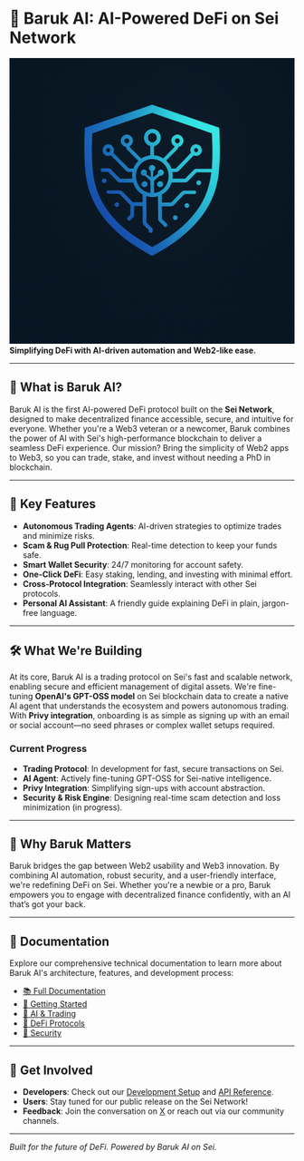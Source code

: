 # 🌌 Baruk AI: AI-Powered DeFi on Sei Network

![Baruk AI Logo](logo.png)  
**Simplifying DeFi with AI-driven automation and Web2-like ease.**

---

## 🧪 What is Baruk AI?

Baruk AI is the first AI-powered DeFi protocol built on the **Sei Network**, designed to make decentralized finance accessible, secure, and intuitive for everyone. Whether you're a Web3 veteran or a newcomer, Baruk combines the power of AI with Sei's high-performance blockchain to deliver a seamless DeFi experience. Our mission? Bring the simplicity of Web2 apps to Web3, so you can trade, stake, and invest without needing a PhD in blockchain.

---

## 🌟 Key Features

- **Autonomous Trading Agents**: AI-driven strategies to optimize trades and minimize risks.  
- **Scam & Rug Pull Protection**: Real-time detection to keep your funds safe.  
- **Smart Wallet Security**: 24/7 monitoring for account safety.  
- **One-Click DeFi**: Easy staking, lending, and investing with minimal effort.  
- **Cross-Protocol Integration**: Seamlessly interact with other Sei protocols.  
- **Personal AI Assistant**: A friendly guide explaining DeFi in plain, jargon-free language.

---

## 🛠️ What We're Building

At its core, Baruk AI is a trading protocol on Sei's fast and scalable network, enabling secure and efficient management of digital assets. We're fine-tuning **OpenAI's GPT-OSS model** on Sei blockchain data to create a native AI agent that understands the ecosystem and powers autonomous trading. With **Privy integration**, onboarding is as simple as signing up with an email or social account—no seed phrases or complex wallet setups required.

### Current Progress
- **Trading Protocol**: In development for fast, secure transactions on Sei.  
- **AI Agent**: Actively fine-tuning GPT-OSS for Sei-native intelligence.  
- **Privy Integration**: Simplifying sign-ups with account abstraction.  
- **Security & Risk Engine**: Designing real-time scam detection and loss minimization (in progress).

---

## 🎯 Why Baruk Matters

Baruk bridges the gap between Web2 usability and Web3 innovation. By combining AI automation, robust security, and a user-friendly interface, we're redefining DeFi on Sei. Whether you're a newbie or a pro, Baruk empowers you to engage with decentralized finance confidently, with an AI that’s got your back.

---

## 📖 Documentation

Explore our comprehensive technical documentation to learn more about Baruk AI's architecture, features, and development process:

- [📚 Full Documentation](SUMMARY.md)  
- [🚀 Getting Started](overview.md)  
- [🤖 AI & Trading](ai-trading.md)  
- [🔗 DeFi Protocols](baruk-protocol.md)  
- [🔐 Security](security.md)

---

## 🚀 Get Involved

- **Developers**: Check out our [Development Setup](development.md) and [API Reference](api-reference.md).  
- **Users**: Stay tuned for our public release on the Sei Network!  
- **Feedback**: Join the conversation on [X](https://x.com) or reach out via our community channels.

---

*Built for the future of DeFi. Powered by Baruk AI on Sei.*